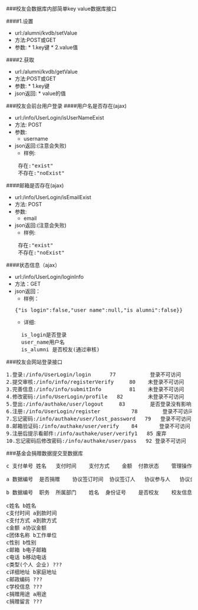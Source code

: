 ###校友会数据库内部简单key value数据库接口

####1.设置
  * url:/alumni/kvdb/setValue
  *  方法:POST或GET
  *  参数:
    *  1.key键
    *  2.value值

####2.获取
  *  url:/alumni/kvdb/getValue
  *  方法:POST或GET
  *  参数:
    *  1.key键
  *  json返回:
    *  value的值

###校友会前台用户登录
####用户名是否存在(ajax)
  * url:/info/UserLogin/isUserNameExist
  * 方法: POST
  * 参数:
     * username
  * json返回:(注意会失败)
    * 样例:
    <pre>
     存在:"exist"
     不存在:"noExist"
    </pre>

####邮箱是否存在(ajax)
  * url:/info/UserLogin/isEmailExist
  * 方法: POST
  * 参数:
     * email
  * json返回:(注意会失败)
    * 样例:
    <pre>
     存在:"exist"
     不存在:"noExist"
    </pre>

####状态信息（ajax）
 * url:/info/UserLogin/loginInfo
 * 方法：GET
 * json返回：
   * 样例：
   <pre>
   {"is_login":false,"user_name":null,"is_alumni":false}}
   </pre>
   * 详细:
   <pre>
     is_login是否登录
     user_name用户名
     is_alumni 是否校友(通过审核)
   </pre>

###校友会网站登录接口
<pre>
1.登录:/info/UserLogin/login      77           登录不可访问
2.提交审核:/info/info/registerVerify     80    未登录不可访问
3.完善信息:/info/info/submitInfo         81    未登录不可访问
4.修改密码:/info/UserLogin/profile   82        未登录不可访问
5.登出:/info/authake/user/logout     83        是否登录没有影响
6.注册:/info/UserLogin/register          78        登录不可访问
7.忘记密码:/info/authake/user/lost_password   79   登录不可访问
8.邮箱验证码:/info/authake/user/verify    84       登录不可访问
9.注册后提示看邮件:/info/authake/user/verify1   85 废弃
10.忘记密码后修改密码:/info/authake/user/pass   92 登录不可访问
</pre>

###基金会捐赠数据提交至数据库
<pre>
c 支付单号 姓名	支付时间	支付方式	金额	付款状态	管理操作	团体名称	性别	邮箱	电话	类型	详细地址	邮政编码	学校信息	捐赠用途	捐赠留言

a 数据编号	是否捐赠	协议签订时间	协议签订人	协议参与人	协议金额	用途	执行年度	到款方式	到款时间

b 数据编号	职务	所属部门	姓名	身份证号	是否校友	校友信息	性别	生日	籍贯	学历	履历	工作电话	移动电话	电子邮箱	QQ	个人喜好	是否喝酒	喜欢酒牌	是否抽烟	喜欢烟牌	家庭电话	家属姓名	工作单位	家庭地址

c姓名 b姓名
c支付时间 a到款时间
c支付方式 a到款方式
c金额 a协议金额
c团体名称 b工作单位
c性别 b性别
c邮箱 b电子邮箱
c电话 b移动电话
c类型(个人 企业) ???
c详细地址 b家庭地址
c邮政编码 ???
c学校信息 ???
c捐赠用途 a用途
c捐赠留言 ???
</pre>